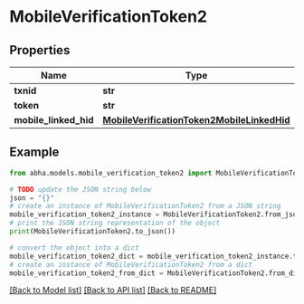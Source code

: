 # MobileVerificationToken2


## Properties

Name | Type | Description | Notes
------------ | ------------- | ------------- | -------------
**txnid** | **str** |  | [optional] 
**token** | **str** |  | [optional] 
**mobile_linked_hid** | [**MobileVerificationToken2MobileLinkedHid**](MobileVerificationToken2MobileLinkedHid.md) |  | [optional] 

## Example

```python
from abha.models.mobile_verification_token2 import MobileVerificationToken2

# TODO update the JSON string below
json = "{}"
# create an instance of MobileVerificationToken2 from a JSON string
mobile_verification_token2_instance = MobileVerificationToken2.from_json(json)
# print the JSON string representation of the object
print(MobileVerificationToken2.to_json())

# convert the object into a dict
mobile_verification_token2_dict = mobile_verification_token2_instance.to_dict()
# create an instance of MobileVerificationToken2 from a dict
mobile_verification_token2_from_dict = MobileVerificationToken2.from_dict(mobile_verification_token2_dict)
```
[[Back to Model list]](../README.md#documentation-for-models) [[Back to API list]](../README.md#documentation-for-api-endpoints) [[Back to README]](../README.md)


